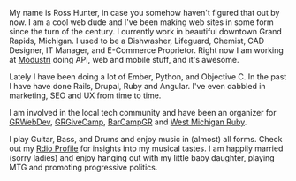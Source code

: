 My name is Ross Hunter, in case you somehow haven't figured that out by now. I am a cool web dude and I've been making web sites in some form since the turn of the century. I currently work in beautiful downtown Grand Rapids, Michigan. I used to be a Dishwasher, Lifeguard, Chemist, CAD Designer, IT Manager, and E-Commerce Proprietor. Right now I am working at <a href="http://www.modustri.com">Modustri</a> doing API, web and mobile stuff, and it's awesome.

Lately I have been doing a lot of Ember, Python, and Objective C. In the past I have have done Rails, Drupal, Ruby and Angular. I've even dabbled in marketing, SEO and UX from time to time.

I am involved in the local tech community and have been an organizer for <a href="http://grwebdev.org">GRWebDev</a>, <a href="http://grgivecamp.org">GRGiveCamp</a>, <a href="http://barcampgr.org">BarCampGR</a> and <a href="http://meetup.com/mi-ruby">West Michigan Ruby</a>.

I play Guitar, Bass, and Drums and enjoy music in (almost) all forms. Check out my <a href="http://www.rdio.com/#/people/RossHunter/">Rdio Profile</a> for insights into my musical tastes. I am happily married (sorry ladies) and enjoy hanging out with my little baby daughter, playing MTG and promoting progressive politics.
